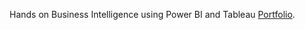 Hands on Business Intelligence using Power BI and Tableau [Portfolio](https://kmohamedalie.github.io/Business-Intelligence-Portfolio/).
